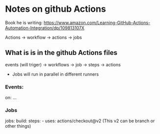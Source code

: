 # Notes on github Actions
Book he is writing: https://www.amazon.com/Learning-GitHub-Actions-Automation-Integration/dp/109813107X

Actions -> workflow -> actions -> jobs

## What is is in the github Actions files
events (will triger) -> workflows -> job -> steps -> actions

* Jobs will run in parallel in different runners

### Events:
on: ...

### Jobs
jobs:
    build:
        steps:
        - uses: actions/checkout@v2 (This v2 can be branch or other things)
